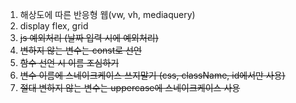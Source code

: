 1. 해상도에 따른 반응형 웹(vw, vh, mediaquery)
2. display flex, grid
3. ~~js 예외처리 (날짜 입력 시에 예외처리)~~
4. ~~변하지 않는 변수는 const로 선언~~
5. ~~함수 선언 시 이름 조심하기~~
6. ~~변수 이름에 스네이크케이스 쓰지말기 (css, className, id에서만 사용)~~
7. ~~절대 변하지 않는 변수는 uppercase에 스네이크케이스 사용~~
